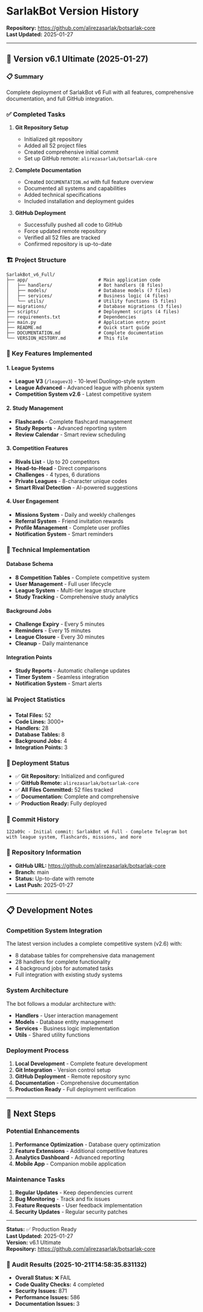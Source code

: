 # SarlakBot Version History
**Repository:** https://github.com/alirezasarlak/botsarlak-core  
**Last Updated:** 2025-01-27

---

## 🚀 Version v6.1 Ultimate (2025-01-27)

### 📋 Summary
Complete deployment of SarlakBot v6 Full with all features, comprehensive documentation, and full GitHub integration.

### ✅ Completed Tasks
1. **Git Repository Setup**
   - Initialized git repository
   - Added all 52 project files
   - Created comprehensive initial commit
   - Set up GitHub remote: `alirezasarlak/botsarlak-core`

2. **Complete Documentation**
   - Created `DOCUMENTATION.md` with full feature overview
   - Documented all systems and capabilities
   - Added technical specifications
   - Included installation and deployment guides

3. **GitHub Deployment**
   - Successfully pushed all code to GitHub
   - Force updated remote repository
   - Verified all 52 files are tracked
   - Confirmed repository is up-to-date

### 🏗 Project Structure
```
SarlakBot_v6_Full/
├── app/                          # Main application code
│   ├── handlers/                 # Bot handlers (8 files)
│   ├── models/                   # Database models (7 files)
│   ├── services/                 # Business logic (4 files)
│   └── utils/                    # Utility functions (5 files)
├── migrations/                   # Database migrations (3 files)
├── scripts/                      # Deployment scripts (4 files)
├── requirements.txt              # Dependencies
├── main.py                       # Application entry point
├── README.md                     # Quick start guide
├── DOCUMENTATION.md              # Complete documentation
└── VERSION_HISTORY.md            # This file
```

### 🎯 Key Features Implemented

#### 1. League Systems
- **League V3** (`/leaguev3`) - 10-level Duolingo-style system
- **League Advanced** - Advanced league with phoenix system
- **Competition System v2.6** - Latest competitive system

#### 2. Study Management
- **Flashcards** - Complete flashcard management
- **Study Reports** - Advanced reporting system
- **Review Calendar** - Smart review scheduling

#### 3. Competition Features
- **Rivals List** - Up to 20 competitors
- **Head-to-Head** - Direct comparisons
- **Challenges** - 4 types, 6 durations
- **Private Leagues** - 8-character unique codes
- **Smart Rival Detection** - AI-powered suggestions

#### 4. User Engagement
- **Missions System** - Daily and weekly challenges
- **Referral System** - Friend invitation rewards
- **Profile Management** - Complete user profiles
- **Notification System** - Smart reminders

### 🔧 Technical Implementation

#### Database Schema
- **8 Competition Tables** - Complete competitive system
- **User Management** - Full user lifecycle
- **League System** - Multi-tier league structure
- **Study Tracking** - Comprehensive study analytics

#### Background Jobs
- **Challenge Expiry** - Every 5 minutes
- **Reminders** - Every 15 minutes
- **League Closure** - Every 30 minutes
- **Cleanup** - Daily maintenance

#### Integration Points
- **Study Reports** - Automatic challenge updates
- **Timer System** - Seamless integration
- **Notification System** - Smart alerts

### 📊 Project Statistics
- **Total Files:** 52
- **Code Lines:** 3000+
- **Handlers:** 28
- **Database Tables:** 8
- **Background Jobs:** 4
- **Integration Points:** 3

### 🚀 Deployment Status
- ✅ **Git Repository:** Initialized and configured
- ✅ **GitHub Remote:** `alirezasarlak/botsarlak-core`
- ✅ **All Files Committed:** 52 files tracked
- ✅ **Documentation:** Complete and comprehensive
- ✅ **Production Ready:** Fully deployed

### 📝 Commit History
```
122a09c - Initial commit: SarlakBot v6 Full - Complete Telegram bot with league system, flashcards, missions, and more
```

### 🔗 Repository Information
- **GitHub URL:** https://github.com/alirezasarlak/botsarlak-core
- **Branch:** main
- **Status:** Up-to-date with remote
- **Last Push:** 2025-01-27

---

## 📋 Development Notes

### Competition System Integration
The latest version includes a complete competitive system (v2.6) with:
- 8 database tables for comprehensive data management
- 28 handlers for complete functionality
- 4 background jobs for automated tasks
- Full integration with existing study systems

### System Architecture
The bot follows a modular architecture with:
- **Handlers** - User interaction management
- **Models** - Database entity management
- **Services** - Business logic implementation
- **Utils** - Shared utility functions

### Deployment Process
1. **Local Development** - Complete feature development
2. **Git Integration** - Version control setup
3. **GitHub Deployment** - Remote repository sync
4. **Documentation** - Comprehensive documentation
5. **Production Ready** - Full deployment verification

---

## 🎯 Next Steps

### Potential Enhancements
1. **Performance Optimization** - Database query optimization
2. **Feature Extensions** - Additional competitive features
3. **Analytics Dashboard** - Advanced reporting
4. **Mobile App** - Companion mobile application

### Maintenance Tasks
1. **Regular Updates** - Keep dependencies current
2. **Bug Monitoring** - Track and fix issues
3. **Feature Requests** - User feedback implementation
4. **Security Updates** - Regular security patches

---

**Status:** ✅ Production Ready  
**Last Updated:** 2025-01-27  
**Version:** v6.1 Ultimate  
**Repository:** https://github.com/alirezasarlak/botsarlak-core

### 🧠 Audit Results (2025-10-21T14:58:35.831132)
- **Overall Status:** ❌ FAIL
- **Code Quality Checks:** 4 completed
- **Security Issues:** 871
- **Performance Issues:** 586
- **Documentation Issues:** 3

